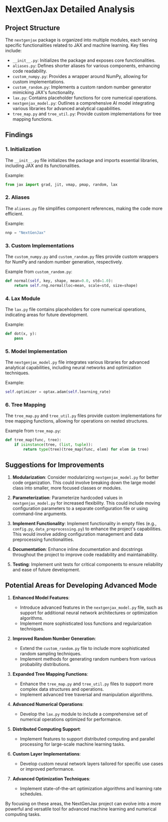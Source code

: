# NextGenJax Detailed Analysis

## Project Structure
The `nextgenjax` package is organized into multiple modules, each serving specific functionalities related to JAX and machine learning. Key files include:

- `__init__.py`: Initializes the package and exposes core functionalities.
- `aliases.py`: Defines shorter aliases for various components, enhancing code readability.
- `custom_numpy.py`: Provides a wrapper around NumPy, allowing for custom implementations.
- `custom_random.py`: Implements a custom random number generator mimicking JAX's functionality.
- `lax.py`: Contains placeholder functions for core numerical operations.
- `nextgenjax_model.py`: Outlines a comprehensive AI model integrating various libraries for advanced analytical capabilities.
- `tree_map.py` and `tree_util.py`: Provide custom implementations for tree mapping functions.

## Findings

### 1. Initialization
The `__init__.py` file initializes the package and imports essential libraries, including JAX and its functionalities.

Example:
```python
from jax import grad, jit, vmap, pmap, random, lax
```

### 2. Aliases
The `aliases.py` file simplifies component references, making the code more efficient.

Example:
```python
nnp = "NextGenJax"
```

### 3. Custom Implementations
The `custom_numpy.py` and `custom_random.py` files provide custom wrappers for NumPy and random number generation, respectively.

Example from `custom_random.py`:
```python
def normal(self, key, shape, mean=0.0, std=1.0):
    return self.rng.normal(loc=mean, scale=std, size=shape)
```

### 4. Lax Module
The `lax.py` file contains placeholders for core numerical operations, indicating areas for future development.

Example:
```python
def dot(x, y):
    pass
```

### 5. Model Implementation
The `nextgenjax_model.py` file integrates various libraries for advanced analytical capabilities, including neural networks and optimization techniques.

Example:
```python
self.optimizer = optax.adam(self.learning_rate)
```

### 6. Tree Mapping
The `tree_map.py` and `tree_util.py` files provide custom implementations for tree mapping functions, allowing for operations on nested structures.

Example from `tree_map.py`:
```python
def tree_map(func, tree):
    if isinstance(tree, (list, tuple)):
        return type(tree)(tree_map(func, elem) for elem in tree)
```

## Suggestions for Improvements

1. **Modularization**: Consider modularizing `nextgenjax_model.py` for better code organization. This could involve breaking down the large model class into smaller, more focused classes or modules.

2. **Parameterization**: Parameterize hardcoded values in `nextgenjax_model.py` for increased flexibility. This could include moving configuration parameters to a separate configuration file or using command-line arguments.

3. **Implement Functionality**: Implement functionality in empty files (e.g., `config.py`, `data_preprocessing.py`) to enhance the project's capabilities. This would involve adding configuration management and data preprocessing functionalities.

4. **Documentation**: Enhance inline documentation and docstrings throughout the project to improve code readability and maintainability.

5. **Testing**: Implement unit tests for critical components to ensure reliability and ease of future development.

## Potential Areas for Developing Advanced Mode

1. **Enhanced Model Features**:
   - Introduce advanced features in the `nextgenjax_model.py` file, such as support for additional neural network architectures or optimization algorithms.
   - Implement more sophisticated loss functions and regularization techniques.

2. **Improved Random Number Generation**:
   - Extend the `custom_random.py` file to include more sophisticated random sampling techniques.
   - Implement methods for generating random numbers from various probability distributions.

3. **Expanded Tree Mapping Functions**:
   - Enhance the `tree_map.py` and `tree_util.py` files to support more complex data structures and operations.
   - Implement advanced tree traversal and manipulation algorithms.

4. **Advanced Numerical Operations**:
   - Develop the `lax.py` module to include a comprehensive set of numerical operations optimized for performance.

5. **Distributed Computing Support**:
   - Implement features to support distributed computing and parallel processing for large-scale machine learning tasks.

6. **Custom Layer Implementations**:
   - Develop custom neural network layers tailored for specific use cases or improved performance.

7. **Advanced Optimization Techniques**:
   - Implement state-of-the-art optimization algorithms and learning rate schedules.

By focusing on these areas, the NextGenJax project can evolve into a more powerful and versatile tool for advanced machine learning and numerical computing tasks.
